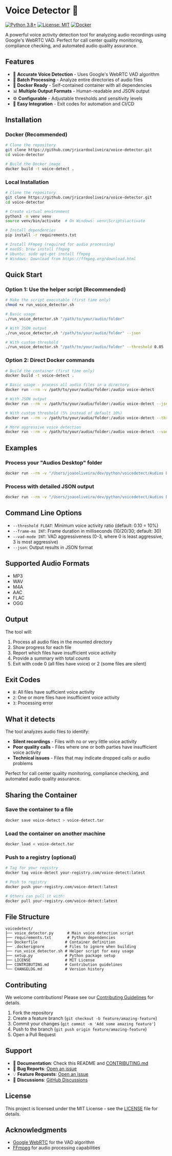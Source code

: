 # Voice Detector 🎵

[![Python 3.8+](https://img.shields.io/badge/python-3.8+-blue.svg)](https://www.python.org/downloads/)
[![License: MIT](https://img.shields.io/badge/License-MIT-yellow.svg)](https://opensource.org/licenses/MIT)
[![Docker](https://img.shields.io/badge/docker-%230db7ed.svg?style=flat&logo=docker&logoColor=white)](https://www.docker.com/)

A powerful voice activity detection tool for analyzing audio recordings using Google's WebRTC VAD. Perfect for call center quality monitoring, compliance checking, and automated audio quality assurance.

## Features

- 🎯 **Accurate Voice Detection** - Uses Google's WebRTC VAD algorithm
- 📁 **Batch Processing** - Analyze entire directories of audio files
- 🐳 **Docker Ready** - Self-contained container with all dependencies
- 📊 **Multiple Output Formats** - Human-readable and JSON output
- ⚙️ **Configurable** - Adjustable thresholds and sensitivity levels
- 🔧 **Easy Integration** - Exit codes for automation and CI/CD

## Installation

### Docker (Recommended)
```bash
# Clone the repository
git clone https://github.com/jricardooliveira/voice-detector.git
cd voice-detector

# Build the Docker image
docker build -t voice-detect .
```

### Local Installation
```bash
# Clone the repository
git clone https://github.com/jricardooliveira/voice-detector.git
cd voice-detector

# Create virtual environment
python3 -m venv venv
source venv/bin/activate  # On Windows: venv\Scripts\activate

# Install dependencies
pip install -r requirements.txt

# Install FFmpeg (required for audio processing)
# macOS: brew install ffmpeg
# Ubuntu: sudo apt-get install ffmpeg
# Windows: Download from https://ffmpeg.org/download.html
```

## Quick Start

### Option 1: Use the helper script (Recommended)
```bash
# Make the script executable (first time only)
chmod +x run_voice_detector.sh

# Basic usage
./run_voice_detector.sh "/path/to/your/audio/folder"

# With JSON output
./run_voice_detector.sh "/path/to/your/audio/folder" --json

# With custom threshold
./run_voice_detector.sh "/path/to/your/audio/folder" --threshold 0.05
```

### Option 2: Direct Docker commands
```bash
# Build the container (first time only)
docker build -t voice-detect .

# Basic usage - process all audio files in a directory
docker run --rm -v /path/to/your/audio/folder:/audio voice-detect

# With JSON output
docker run --rm -v /path/to/your/audio/folder:/audio voice-detect --json

# With custom threshold (5% instead of default 10%)
docker run --rm -v /path/to/your/audio/folder:/audio voice-detect --threshold 0.05

# More aggressive voice detection
docker run --rm -v /path/to/your/audio/folder:/audio voice-detect --vad-mode 3
```

## Examples

### Process your "Audios Desktop" folder
```bash
docker run --rm -v "/Users/joaooliveira/dev/python/voicedetect/Audios Desktop":/audio voice-detect
```

### Process with detailed JSON output
```bash
docker run --rm -v "/Users/joaooliveira/dev/python/voicedetect/Audios Desktop":/audio voice-detect --json
```

## Command Line Options

- `--threshold FLOAT`: Minimum voice activity ratio (default: 0.10 = 10%)
- `--frame-ms INT`: Frame duration in milliseconds (10/20/30; default: 30)
- `--vad-mode INT`: VAD aggressiveness (0-3, where 0 is least aggressive, 3 is most aggressive)
- `--json`: Output results in JSON format

## Supported Audio Formats

- MP3
- WAV
- M4A
- AAC
- FLAC
- OGG

## Output

The tool will:
1. Process all audio files in the mounted directory
2. Show progress for each file
3. Report which files have insufficient voice activity
4. Provide a summary with total counts
5. Exit with code 0 (all files have voice) or 2 (some files are silent)

## Exit Codes

- `0`: All files have sufficient voice activity
- `2`: One or more files have insufficient voice activity
- `3`: Processing error

## What it detects

The tool analyzes audio files to identify:
- **Silent recordings** - Files with no or very little voice activity
- **Poor quality calls** - Files where one or both parties have insufficient voice activity
- **Technical issues** - Files that may indicate dropped calls or audio problems

Perfect for call center quality monitoring, compliance checking, and automated audio quality assurance.

## Sharing the Container

### Save the container to a file
```bash
docker save voice-detect > voice-detect.tar
```

### Load the container on another machine
```bash
docker load < voice-detect.tar
```

### Push to a registry (optional)
```bash
# Tag for your registry
docker tag voice-detect your-registry.com/voice-detect:latest

# Push to registry
docker push your-registry.com/voice-detect:latest

# Others can pull it with:
docker pull your-registry.com/voice-detect:latest
```

## File Structure

```
voicedetect/
├── voice_detector.py      # Main voice detection script
├── requirements.txt       # Python dependencies
├── Dockerfile            # Container definition
├── .dockerignore         # Files to ignore when building
├── run_voice_detector.sh # Helper script for easy usage
├── setup.py              # Python package setup
├── LICENSE               # MIT License
├── CONTRIBUTING.md       # Contribution guidelines
└── CHANGELOG.md          # Version history
```

## Contributing

We welcome contributions! Please see our [Contributing Guidelines](CONTRIBUTING.md) for details.

1. Fork the repository
2. Create a feature branch (`git checkout -b feature/amazing-feature`)
3. Commit your changes (`git commit -m 'Add some amazing feature'`)
4. Push to the branch (`git push origin feature/amazing-feature`)
5. Open a Pull Request

## Support

- 📖 **Documentation**: Check this README and [CONTRIBUTING.md](CONTRIBUTING.md)
- 🐛 **Bug Reports**: [Open an issue](https://github.com/jricardooliveira/voice-detector/issues)
- 💡 **Feature Requests**: [Open an issue](https://github.com/jricardooliveira/voice-detector/issues)
- 💬 **Discussions**: [GitHub Discussions](https://github.com/jricardooliveira/voice-detector/discussions)

## License

This project is licensed under the MIT License - see the [LICENSE](LICENSE) file for details.

## Acknowledgments

- [Google WebRTC](https://webrtc.org/) for the VAD algorithm
- [FFmpeg](https://ffmpeg.org/) for audio processing capabilities
